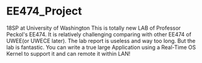 # EE474_Project
18SP at University of Washington
This is totally new LAB of Professor Peckol's EE474.
It is relatively challenging comparing with other EE474 of UWEE(or UWECE later).
The lab report is useless and way too long. 
But the lab is fantastic. You can write a true large Application using a Real-Time OS Kernel to support it and can remote it within LAN!
